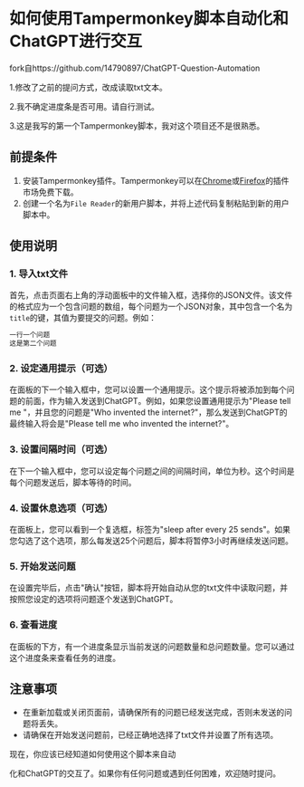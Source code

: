 # 如何使用Tampermonkey脚本自动化和ChatGPT进行交互

fork自https://github.com/14790897/ChatGPT-Question-Automation

1.修改了之前的提问方式，改成读取txt文本。

2.我不确定进度条是否可用。请自行测试。

3.这是我写的第一个Tampermonkey脚本，我对这个项目还不是很熟悉。


## 前提条件
1. 安装Tampermonkey插件。Tampermonkey可以在[Chrome](https://chrome.google.com/webstore/detail/tampermonkey/dhdgffkkebhmkfjojejmpbldmpobfkfo?hl=en)或[Firefox](https://addons.mozilla.org/en-US/firefox/addon/tampermonkey/)的插件市场免费下载。
2. 创建一个名为`File Reader`的新用户脚本，并将上述代码复制粘贴到新的用户脚本中。

## 使用说明

### 1. 导入txt文件
首先，点击页面右上角的浮动面板中的文件输入框，选择你的JSON文件。该文件的格式应为一个包含问题的数组，每个问题为一个JSON对象，其中包含一个名为`title`的键，其值为要提交的问题。例如：
```txt
一行一个问题
这是第二个问题
```

### 2. 设定通用提示（可选）
在面板的下一个输入框中，您可以设置一个通用提示。这个提示将被添加到每个问题的前面，作为输入发送到ChatGPT。例如，如果您设置通用提示为"Please tell me "，并且您的问题是"Who invented the internet?"，那么发送到ChatGPT的最终输入将会是"Please tell me who invented the internet?"。

### 3. 设置间隔时间（可选）
在下一个输入框中，您可以设定每个问题之间的间隔时间，单位为秒。这个时间是每个问题发送后，脚本等待的时间。

### 4. 设置休息选项（可选）
在面板上，您可以看到一个复选框，标签为"sleep after every 25 sends"。如果您勾选了这个选项，那么每发送25个问题后，脚本将暂停3小时再继续发送问题。

### 5. 开始发送问题
在设置完毕后，点击"确认"按钮，脚本将开始自动从您的txt文件中读取问题，并按照您设定的选项将问题逐个发送到ChatGPT。

### 6. 查看进度
在面板的下方，有一个进度条显示当前发送的问题数量和总问题数量。您可以通过这个进度条来查看任务的进度。

## 注意事项
- 在重新加载或关闭页面前，请确保所有的问题已经发送完成，否则未发送的问题将丢失。
- 请确保在开始发送问题前，已经正确地选择了txt文件并设置了所有选项。

现在，你应该已经知道如何使用这个脚本来自动

化和ChatGPT的交互了。如果你有任何问题或遇到任何困难，欢迎随时提问。
